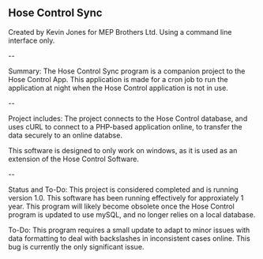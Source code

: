 Hose Control Sync
-- 

Created by Kevin Jones for MEP Brothers Ltd.
Using a command line interface only.  

-- 

Summary: The Hose Control Sync program is a companion project to the Hose
Control App. This application is made for a cron job to run the application at 
night when the Hose Control application is not in use.  

--

Project includes: The project connects to the Hose Control database, and uses cURL
to connect to a PHP-based application online, to transfer the data securely to an
online databse.

This software is designed to only work on windows, as it is used as an extension of 
the Hose Control Software.

-- 

Status and To-Do: This project is considered completed and is running 
version 1.0. This software has been running effectively for approxiately 
1 year. This program will likely become obsolete once the Hose Control program is 
updated to use mySQL, and no longer relies on a local database.

To-Do: This program requires a small update to adapt to minor issues with data 
formatting to deal with backslashes in inconsistent cases online. This bug is 
currently the only significant issue. 